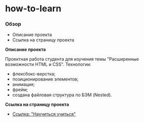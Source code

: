 # how-to-learn

### Обзор
* Описание проекта
* Cсылка на страницу проекта

**Описание проекта**

Проектная работа студента для изучения темы "Расширенные возможности HTML и CSS".
Технологии: 
* флексбокс-верстка; 
* позиционирование элементов;
* анимация;
* фрейм;
* создана файловая структура по БЭМ (Nested).

**Cсылка на страницу проекта**

* [Ссылка: "Научиться учиться"](https://mariyazakharova73.github.io/how-to-learn/index.html)